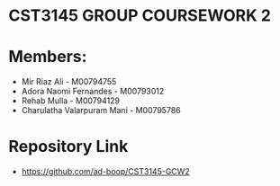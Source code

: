 # CST3145 GROUP COURSEWORK 2

# Members: 
-	Mir Riaz Ali - M00794755
-	Adora Naomi Fernandes - M00793012
- Rehab Mulla - M00794129
-	Charulatha Valarpuram Mani - M00795786

# Repository Link 
- https://github.com/ad-boop/CST3145-GCW2


